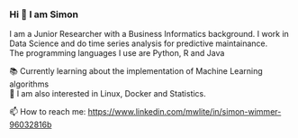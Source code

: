 ### Hi 👋 I am Simon    


I am a Junior Researcher with a Business Informatics background. 
I work in Data Science and do time series analysis for predictive maintainance.  
The programming languages I use are Python, R and Java 

📚 Currently learning about the implementation of Machine Learning algorithms     
🔬 I am also interested in Linux, Docker and Statistics.   

📫 How to reach me: https://www.linkedin.com/mwlite/in/simon-wimmer-96032816b     

<!--<img align="right" src="https://octodex.github.com/images/orderedlistocat.png" alt="drawing" width="150"/>-->


 
<!--
**Codingsimon/Codingsimon** is a ✨ _special_ ✨ repository because its `README.md` (this file) appears on your GitHub profile.

Here are some ideas to get you started:

- 🔭 I’m  currently working on ...
- 🌱 I’m currently learning ...
- 👯 I’m looking to collaborate on ...
- 🤔 I’m looking for help with ...
- 💬 Ask me about ...
- 📫 How to reach me: ...
- 😄 Pronouns: ...
- ⚡ Fun fact: ...
🌐 Looking forward to redesign my website.
Interested in emerging technologies and innovative businesses.  
-->
